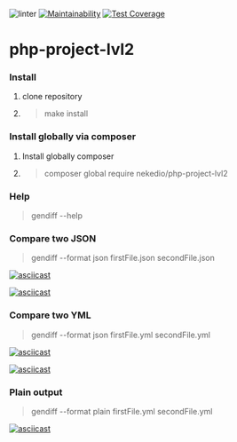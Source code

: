 ![linter](https://github.com/nekedio/php-project-lvl2/workflows/linter/badge.svg)
[![Maintainability](https://api.codeclimate.com/v1/badges/4f26361d1f2d60432298/maintainability)](https://codeclimate.com/github/nekedio/php-project-lvl2/maintainability)
[![Test Coverage](https://api.codeclimate.com/v1/badges/4f26361d1f2d60432298/test_coverage)](https://codeclimate.com/github/nekedio/php-project-lvl2/test_coverage)

# php-project-lvl2

### Install
1. clone repository
2. > make install

### Install globally via composer

1. Install globally composer
2. > composer global require nekedio/php-project-lvl2

### Help
> gendiff --help

### Compare two JSON
> gendiff --format json firstFile.json secondFile.json

[![asciicast](https://asciinema.org/a/331486.svg)](https://asciinema.org/a/331486)

[![asciicast](https://asciinema.org/a/SuOe9DUDOZWpk3k0YE704sMQx.svg)](https://asciinema.org/a/SuOe9DUDOZWpk3k0YE704sMQx)

### Compare two YML
> gendiff --format json firstFile.yml secondFile.yml

[![asciicast](https://asciinema.org/a/343404.svg)](https://asciinema.org/a/343404)

[![asciicast](https://asciinema.org/a/a102cv7e0SsqP2JotGY1WpKNc.svg)](https://asciinema.org/a/a102cv7e0SsqP2JotGY1WpKNc)

### Plain output
> gendiff --format plain firstFile.yml secondFile.yml

[![asciicast](https://asciinema.org/a/E9FEtI1mjWruFCH8mWaktoM2s.svg)](https://asciinema.org/a/E9FEtI1mjWruFCH8mWaktoM2s)


